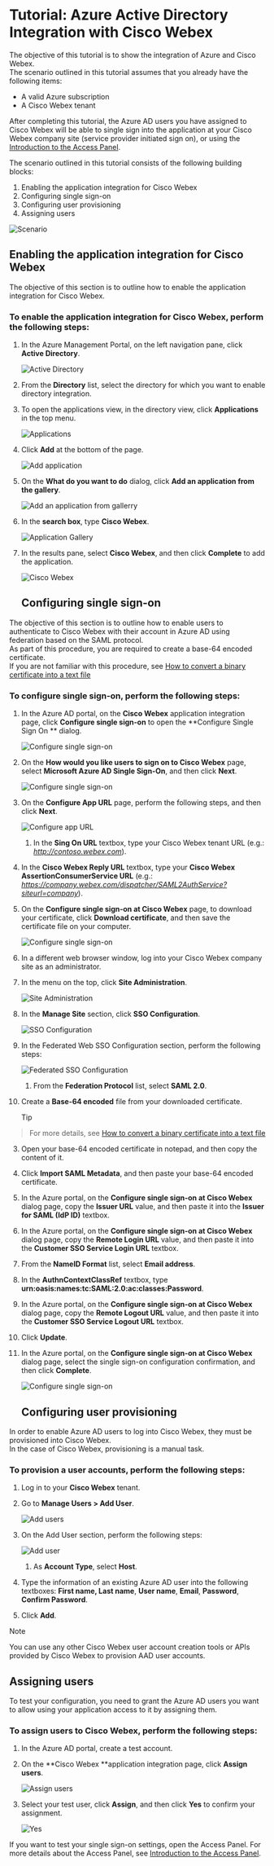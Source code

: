 <properties 
    pageTitle="Tutorial: Azure Active Directory Integration with Cisco Webex | Microsoft Azure" 
    description="Learn how to use Cisco Webex with Azure Active Directory to enable single sign-on, automated provisioning, and more!" 
    services="active-directory" 
    authors="jeevansd"  
    documentationCenter="na" 
    manager="stevenpo"/>

<tags 
    ms.service="active-directory" 
    ms.devlang="na" 
    ms.topic="article" 
    ms.tgt_pltfrm="na" 
    ms.workload="identity" 
    ms.date="01/14/2016" 
    ms.author="jeedes" />

# Tutorial: Azure Active Directory Integration with Cisco Webex
The objective of this tutorial is to show the integration of Azure and Cisco Webex.  
The scenario outlined in this tutorial assumes that you already have the following items:

* A valid Azure subscription
* A Cisco Webex tenant

After completing this tutorial, the Azure AD users you have assigned to Cisco Webex will be able to single sign into the application at your Cisco Webex company site (service provider initiated sign on), or using the [Introduction to the Access Panel](active-directory-saas-access-panel-introduction.md).

The scenario outlined in this tutorial consists of the following building blocks:

1. Enabling the application integration for Cisco Webex
2. Configuring single sign-on
3. Configuring user provisioning
4. Assigning users

![Scenario](./media/active-directory-saas-cisco-webex-tutorial/IC777614.png "Scenario")

## Enabling the application integration for Cisco Webex
The objective of this section is to outline how to enable the application integration for Cisco Webex.

### To enable the application integration for Cisco Webex, perform the following steps:
1. In the Azure Management Portal, on the left navigation pane, click **Active Directory**.

   ![Active Directory](./media/active-directory-saas-cisco-webex-tutorial/IC700993.png "Active Directory")

2. From the **Directory** list, select the directory for which you want to enable directory integration.

3. To open the applications view, in the directory view, click **Applications** in the top menu.

   ![Applications](./media/active-directory-saas-cisco-webex-tutorial/IC700994.png "Applications")

4. Click **Add** at the bottom of the page.

   ![Add application](./media/active-directory-saas-cisco-webex-tutorial/IC749321.png "Add application")

5. On the **What do you want to do** dialog, click **Add an application from the gallery**.

   ![Add an application from gallerry](./media/active-directory-saas-cisco-webex-tutorial/IC749322.png "Add an application from gallerry")

6. In the **search box**, type **Cisco Webex**.

   ![Application Gallery](./media/active-directory-saas-cisco-webex-tutorial/IC777615.png "Application Gallery")

7. In the results pane, select **Cisco Webex**, and then click **Complete** to add the application.

   ![Cisco Webex](./media/active-directory-saas-cisco-webex-tutorial/IC777616.png "Cisco Webex")

   ## Configuring single sign-on

The objective of this section is to outline how to enable users to authenticate to Cisco Webex with their account in Azure AD using federation based on the SAML protocol.  
As part of this procedure, you are required to create a base-64 encoded certificate.  
If you are not familiar with this procedure, see [How to convert a binary certificate into a text file](http://youtu.be/PlgrzUZ-Y1o)

### To configure single sign-on, perform the following steps:
1. In the Azure AD portal, on the **Cisco Webex** application integration page, click **Configure single sign-on** to open the **Configure Single Sign On ** dialog.

   ![Configure single sign-on](./media/active-directory-saas-cisco-webex-tutorial/IC777617.png "Configure single sign-on")

2. On the **How would you like users to sign on to Cisco Webex** page, select **Microsoft Azure AD Single Sign-On**, and then click **Next**.

   ![Configure single sign-on](./media/active-directory-saas-cisco-webex-tutorial/IC777618.png "Configure single sign-on")

3. On the **Configure App URL** page, perform the following steps, and then click **Next**.

   ![Configure app URL](./media/active-directory-saas-cisco-webex-tutorial/IC777619.png "Configure app URL")

   1. In the **Sing On URL** textbox, type your Cisco Webex tenant URL (e.g.: *http://contoso.webex.com*).
2. In the **Cisco Webex Reply URL** textbox, type your **Cisco Webex AssertionConsumerService URL** (e.g.: *https://company.webex.com/dispatcher/SAML2AuthService?siteurl=company*).

4. On the **Configure single sign-on at Cisco Webex** page, to download your certificate, click **Download certificate**, and then save the certificate file on your computer.

   ![Configure single sign-on](./media/active-directory-saas-cisco-webex-tutorial/IC777620.png "Configure single sign-on")

5. In a different web browser window, log into your Cisco Webex company site as an administrator.

6. In the menu on the top, click **Site Administration**.

   ![Site Administration](./media/active-directory-saas-cisco-webex-tutorial/IC777621.png "Site Administration")

7. In the **Manage Site** section, click **SSO Configuration**.

   ![SSO Configuration](./media/active-directory-saas-cisco-webex-tutorial/IC777622.png "SSO Configuration")

8. In the Federated Web SSO Configuration section, perform the following steps:

   ![Federated SSO Configuration](./media/active-directory-saas-cisco-webex-tutorial/IC777623.png "Federated SSO Configuration")

   1. From the **Federation Protocol** list, select **SAML 2.0**.
2. Create a **Base-64 encoded** file from your downloaded certificate.  

   > [!TIP]
> For more details, see [How to convert a binary certificate into a text file](http://youtu.be/PlgrzUZ-Y1o)
> 
3. Open your base-64 encoded certificate in notepad, and then copy the content of it.

4. Click **Import SAML Metadata**, and then paste your base-64 encoded certificate.
5. In the Azure portal, on the **Configure single sign-on at Cisco Webex** dialog page, copy the **Issuer URL** value, and then paste it into the **Issuer for SAML (IdP ID)** textbox.
6. In the Azure portal, on the **Configure single sign-on at Cisco Webex** dialog page, copy the **Remote Login URL** value, and then paste it into the **Customer SSO Service Login URL** textbox.
7. From the **NameID Format** list, select **Email address**.
8. In the **AuthnContextClassRef** textbox, type **urn:oasis:names:tc:SAML:2.0:ac:classes:Password**.
9. In the Azure portal, on the **Configure single sign-on at Cisco Webex** dialog page, copy the **Remote Logout URL** value, and then paste it into the **Customer SSO Service Logout URL** textbox.
10. Click **Update**.

9. In the Azure portal, on the **Configure single sign-on at Cisco Webex** dialog page, select the single sign-on configuration confirmation, and then click **Complete**.

   ![Configure single sign-on](./media/active-directory-saas-cisco-webex-tutorial/IC777624.png "Configure single sign-on")

   ## Configuring user provisioning

In order to enable Azure AD users to log into Cisco Webex, they must be provisioned into Cisco Webex.  
In the case of Cisco Webex, provisioning is a manual task.

### To provision a user accounts, perform the following steps:
1. Log in to your **Cisco Webex** tenant.

2. Go to **Manage Users \> Add User**.

   ![Add users](./media/active-directory-saas-cisco-webex-tutorial/IC777625.png "Add users")

3. On the Add User section, perform the following steps:

   ![Add user](./media/active-directory-saas-cisco-webex-tutorial/IC777626.png "Add user")

   1. As **Account Type**, select **Host**.
2. Type the information of an existing Azure AD user into the following textboxes: **First name, Last name**, **User name**, **Email**, **Password**, **Confirm Password**.
3. Click **Add**.


> [!NOTE]
> You can use any other Cisco Webex user account creation tools or APIs provided by Cisco Webex to provision AAD user accounts.
> 
> 
## Assigning users
To test your configuration, you need to grant the Azure AD users you want to allow using your application access to it by assigning them.

### To assign users to Cisco Webex, perform the following steps:
1. In the Azure AD portal, create a test account.

2. On the **Cisco Webex **application integration page, click **Assign users**.

   ![Assign users](./media/active-directory-saas-cisco-webex-tutorial/IC777627.png "Assign users")

3. Select your test user, click **Assign**, and then click **Yes** to confirm your assignment.

   ![Yes](./media/active-directory-saas-cisco-webex-tutorial/IC767830.png "Yes")


If you want to test your single sign-on settings, open the Access Panel. For more details about the Access Panel, see [Introduction to the Access Panel](active-directory-saas-access-panel-introduction.md).

